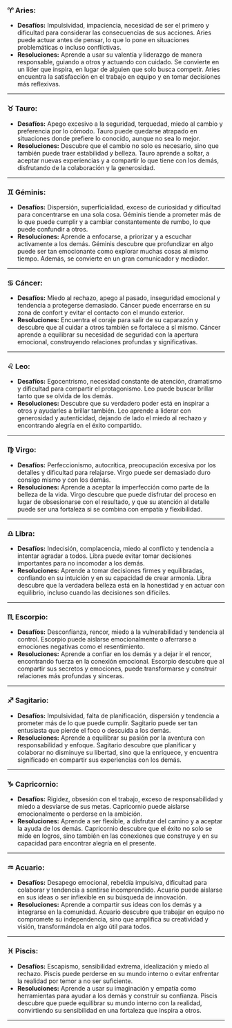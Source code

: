 ### **♈ Aries:**
- **Desafíos:** Impulsividad, impaciencia, necesidad de ser el primero y dificultad para considerar las consecuencias de sus acciones. Aries puede actuar antes de pensar, lo que lo pone en situaciones problemáticas o incluso conflictivas.  
- **Resoluciones:** Aprende a usar su valentía y liderazgo de manera responsable, guiando a otros y actuando con cuidado. Se convierte en un líder que inspira, en lugar de alguien que solo busca competir. Aries encuentra la satisfacción en el trabajo en equipo y en tomar decisiones más reflexivas.

---

### **♉ Tauro:**
- **Desafíos:** Apego excesivo a la seguridad, terquedad, miedo al cambio y preferencia por lo cómodo. Tauro puede quedarse atrapado en situaciones donde prefiere lo conocido, aunque no sea lo mejor.  
- **Resoluciones:** Descubre que el cambio no solo es necesario, sino que también puede traer estabilidad y belleza. Tauro aprende a soltar, a aceptar nuevas experiencias y a compartir lo que tiene con los demás, disfrutando de la colaboración y la generosidad.

---

### **♊ Géminis:**
- **Desafíos:** Dispersión, superficialidad, exceso de curiosidad y dificultad para concentrarse en una sola cosa. Géminis tiende a prometer más de lo que puede cumplir y a cambiar constantemente de rumbo, lo que puede confundir a otros.  
- **Resoluciones:** Aprende a enfocarse, a priorizar y a escuchar activamente a los demás. Géminis descubre que profundizar en algo puede ser tan emocionante como explorar muchas cosas al mismo tiempo. Además, se convierte en un gran comunicador y mediador.

---

### **♋ Cáncer:**
- **Desafíos:** Miedo al rechazo, apego al pasado, inseguridad emocional y tendencia a protegerse demasiado. Cáncer puede encerrarse en su zona de confort y evitar el contacto con el mundo exterior.  
- **Resoluciones:** Encuentra el coraje para salir de su caparazón y descubre que al cuidar a otros también se fortalece a sí mismo. Cáncer aprende a equilibrar su necesidad de seguridad con la apertura emocional, construyendo relaciones profundas y significativas.

---

### **♌ Leo:**
- **Desafíos:** Egocentrismo, necesidad constante de atención, dramatismo y dificultad para compartir el protagonismo. Leo puede buscar brillar tanto que se olvida de los demás.  
- **Resoluciones:** Descubre que su verdadero poder está en inspirar a otros y ayudarles a brillar también. Leo aprende a liderar con generosidad y autenticidad, dejando de lado el miedo al rechazo y encontrando alegría en el éxito compartido.

---

### **♍ Virgo:**
- **Desafíos:** Perfeccionismo, autocrítica, preocupación excesiva por los detalles y dificultad para relajarse. Virgo puede ser demasiado duro consigo mismo y con los demás.  
- **Resoluciones:** Aprende a aceptar la imperfección como parte de la belleza de la vida. Virgo descubre que puede disfrutar del proceso en lugar de obsesionarse con el resultado, y que su atención al detalle puede ser una fortaleza si se combina con empatía y flexibilidad.

---

### **♎ Libra:**
- **Desafíos:** Indecisión, complacencia, miedo al conflicto y tendencia a intentar agradar a todos. Libra puede evitar tomar decisiones importantes para no incomodar a los demás.  
- **Resoluciones:** Aprende a tomar decisiones firmes y equilibradas, confiando en su intuición y en su capacidad de crear armonía. Libra descubre que la verdadera belleza está en la honestidad y en actuar con equilibrio, incluso cuando las decisiones son difíciles.

---

### **♏ Escorpio:**
- **Desafíos:** Desconfianza, rencor, miedo a la vulnerabilidad y tendencia al control. Escorpio puede aislarse emocionalmente o aferrarse a emociones negativas como el resentimiento.  
- **Resoluciones:** Aprende a confiar en los demás y a dejar ir el rencor, encontrando fuerza en la conexión emocional. Escorpio descubre que al compartir sus secretos y emociones, puede transformarse y construir relaciones más profundas y sinceras.

---

### **♐ Sagitario:**
- **Desafíos:** Impulsividad, falta de planificación, dispersión y tendencia a prometer más de lo que puede cumplir. Sagitario puede ser tan entusiasta que pierde el foco o descuida a los demás.  
- **Resoluciones:** Aprende a equilibrar su pasión por la aventura con responsabilidad y enfoque. Sagitario descubre que planificar y colaborar no disminuye su libertad, sino que la enriquece, y encuentra significado en compartir sus experiencias con los demás.

---

### **♑ Capricornio:**
- **Desafíos:** Rigidez, obsesión con el trabajo, exceso de responsabilidad y miedo a desviarse de sus metas. Capricornio puede aislarse emocionalmente o perderse en la ambición.  
- **Resoluciones:** Aprende a ser flexible, a disfrutar del camino y a aceptar la ayuda de los demás. Capricornio descubre que el éxito no solo se mide en logros, sino también en las conexiones que construye y en su capacidad para encontrar alegría en el presente.

---

### **♒ Acuario:**
- **Desafíos:** Desapego emocional, rebeldía impulsiva, dificultad para colaborar y tendencia a sentirse incomprendido. Acuario puede aislarse en sus ideas o ser inflexible en su búsqueda de innovación.  
- **Resoluciones:** Aprende a compartir sus ideas con los demás y a integrarse en la comunidad. Acuario descubre que trabajar en equipo no compromete su independencia, sino que amplifica su creatividad y visión, transformándola en algo útil para todos.

---

### **♓ Piscis:**
- **Desafíos:** Escapismo, sensibilidad extrema, idealización y miedo al rechazo. Piscis puede perderse en su mundo interno o evitar enfrentar la realidad por temor a no ser suficiente.  
- **Resoluciones:** Aprende a usar su imaginación y empatía como herramientas para ayudar a los demás y construir su confianza. Piscis descubre que puede equilibrar su mundo interno con la realidad, convirtiendo su sensibilidad en una fortaleza que inspira a otros.

---
